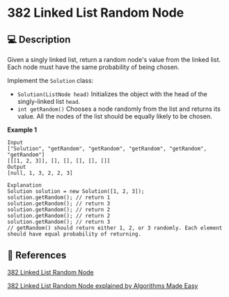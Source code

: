 # 382 Linked List Random Node

## 💻 Description

Given a singly linked list, return a random node's value from the linked list. Each node must have the same probability of being chosen.

Implement the `Solution` class:

- `Solution(ListNode head)` Initializes the object with the head of the singly-linked list `head`.
- `int getRandom()` Chooses a node randomly from the list and returns its value. All the nodes of the list should be equally likely to be chosen.

**Example 1**

```
Input
["Solution", "getRandom", "getRandom", "getRandom", "getRandom", "getRandom"]
[[[1, 2, 3]], [], [], [], [], []]
Output
[null, 1, 3, 2, 2, 3]

Explanation
Solution solution = new Solution([1, 2, 3]);
solution.getRandom(); // return 1
solution.getRandom(); // return 3
solution.getRandom(); // return 2
solution.getRandom(); // return 2
solution.getRandom(); // return 3
// getRandom() should return either 1, 2, or 3 randomly. Each element should have equal probability of returning.
```

## 🔗 References

[382 Linked List Random Node](https://leetcode.com/problems/linked-list-random-node/description/)

[382 Linked List Random Node explained by Algorithms Made Easy](https://youtu.be/FoHIX3URFaM)
